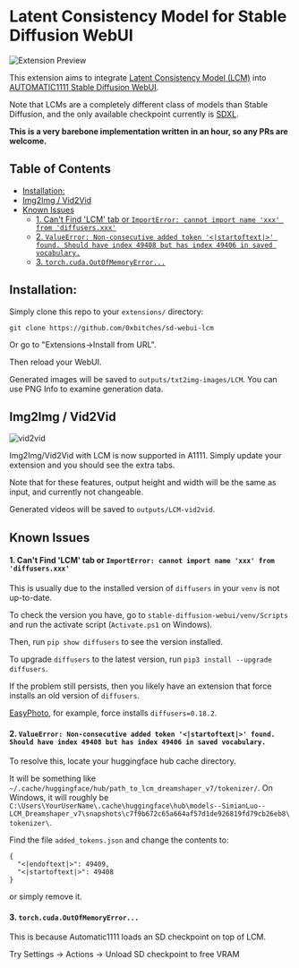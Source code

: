# Latent Consistency Model for Stable Diffusion WebUI <!-- omit from toc -->

![Extension Preview](./assets/preview.png)

This extension aims to integrate [Latent Consistency Model (LCM)](https://latent-consistency-models.github.io/) into [AUTOMATIC1111 Stable Diffusion WebUI](https://github.com/AUTOMATIC1111/stable-diffusion-webui).

Note that LCMs are a completely different class of models than Stable Diffusion, and the only available checkpoint currently is [SDXL](https://huggingface.co/ckpt/lcm-sdxl).

**This is a very barebone implementation written in an hour, so any PRs are welcome.**

## Table of Contents <!-- omit from toc -->

- [Installation:](#installation)
- [Img2Img / Vid2Vid](#img2img--vid2vid)
- [Known Issues](#known-issues)
  - [1. Can't Find 'LCM' tab or `ImportError: cannot import name 'xxx' from 'diffusers.xxx'`](#1-cant-find-lcm-tab-or-importerror-cannot-import-name-xxx-from-diffusersxxx)
  - [2. `ValueError: Non-consecutive added token '<|startoftext|>' found. Should have index 49408 but has index 49406 in saved vocabulary.`](#2-valueerror-non-consecutive-added-token-startoftext-found-should-have-index-49408-but-has-index-49406-in-saved-vocabulary)
  - [3. `torch.cuda.OutOfMemoryError...`](#3-torchcudaoutofmemoryerror)

## Installation:

Simply clone this repo to your `extensions/` directory:

```
git clone https://github.com/0xbitches/sd-webui-lcm
```

Or go to "Extensions->Install from URL".

Then reload your WebUI.

Generated images will be saved to `outputs/txt2img-images/LCM`. You can use PNG Info to examine generation data.

## Img2Img / Vid2Vid

![vid2vid](./assets/vid2vid.png)

Img2Img/Vid2Vid with LCM is now supported in A1111. Simply update your extension and you should see the extra tabs.

Note that for these features, output height and width will be the same as input, and currently not changeable.

Generated videos will be saved to `outputs/LCM-vid2vid`.

## Known Issues

#### 1. Can't Find 'LCM' tab or `ImportError: cannot import name 'xxx' from 'diffusers.xxx'`

This is usually due to the installed version of `diffusers` in your `venv` is not up-to-date.

To check the version you have, go to `stable-diffusion-webui/venv/Scripts` and run the activate script (`Activate.ps1` on Windows).

Then, run `pip show diffusers` to see the version installed.

To upgrade `diffusers` to the latest version, run `pip3 install --upgrade diffusers`.

If the problem still persists, then you likely have an extension that force installs an old version of `diffusers`.

[EasyPhoto](https://github.com/aigc-apps/sd-webui-EasyPhot), for example, force installs `diffusers=0.18.2`.

#### 2. `ValueError: Non-consecutive added token '<|startoftext|>' found. Should have index 49408 but has index 49406 in saved vocabulary.`

To resolve this, locate your huggingface hub cache directory.

It will be something like `~/.cache/huggingface/hub/path_to_lcm_dreamshaper_v7/tokenizer/`. On Windows, it will roughly be `C:\Users\YourUserName\.cache\huggingface\hub\models--SimianLuo--LCM_Dreamshaper_v7\snapshots\c7f9b672c65a664af57d1de926819fd79cb26eb8\tokenizer\`.

Find the file `added_tokens.json` and change the contents to:

```
{
  "<|endoftext|>": 49409,
  "<|startoftext|>": 49408
}
```

or simply remove it.

#### 3. `torch.cuda.OutOfMemoryError...`

This is because Automatic1111 loads an SD checkpoint on top of LCM.

Try Settings -> Actions -> Unload SD checkpoint to free VRAM
